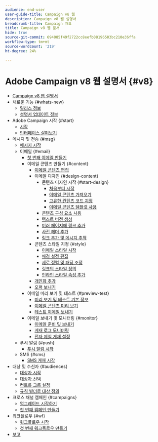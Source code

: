 ```yaml
---
audience: end-user
user-guide-title: Campaign v8 웹
description: Campaign v8 웹 설명서
breadcrumb-title: Campaign 개요
title: Campaign v8 웹 문서
hide: true
source-git-commit: 694085f49f2722cc8eefb08196503bc210e36ffa
workflow-type: tm+mt
source-wordcount: '219'
ht-degree: 24%

---
```



# Adobe Campaign v8 웹 설명서 {#v8}

+ [Campaign v8 웹 설명서](campaign-web-home.md)
+ 새로운 기능 {#whats-new}
   + [릴리스 정보](rn/release-notes.md)
   + [설명서 업데이트 정보](rn/documentation-updates.md)
+ Adobe Campaign 시작 {#start}
   + [시작](get-started/get-started.md)
   + [인터페이스 살펴보기](get-started/user-interface.md)
+ 메시지 및 전송 {#msg}
   + [메시지 시작](email/gs-messages.md)
   + 이메일 {#email}
      + [첫 번째 이메일 만들기](email/create-email.md)
      + 이메일 콘텐츠 만들기 {#content}
         + [이메일 콘텐츠 편집](content/edit-content.md)
         + 이메일 디자인 {#design-content}
            + 콘텐츠 디자인 시작 {#start-design}
               + [처음부터 시작 ](content/create-email-content.md)
               + [이메일 콘텐츠 가져오기](content/existing-content.md)
               + [고유한 컨텐츠 코드 지정](content/code-content.md)
               + [이메일 콘텐츠 템플릿 사용](content/email-templates.md)
            + [콘텐츠 구성 요소 사용](content/content-components.md)
            + [텍스트 버전 생성](content/text-version-email.md)
            + [미러 페이지에 링크 추가](content/mirror-page.md)
            + [사전 헤더 추가](content/preheader.md)
            + [링크 추가 및 메시지 추적](content/message-tracking.md)
         + 콘텐츠 스타일 지정 {#style}
            + [이메일 스타일 시작](content/get-started-email-style.md)
            + [배경 설정 편집](content/backgrounds.md)
            + [세로 정렬 및 패딩 조정](content/alignment-and-padding.md)
            + [링크의 스타일 정의](content/styling-links.md)
            + [인라인 스타일 속성 추가](content/inline-styling.md)
         + [개인화 추가](personalization/personalize.md)
         + [오퍼 보내기](content/offers.md)
      + 이메일 미리 보기 및 테스트 {#preview-test}
         + [미리 보기 및 테스트 기본 정보](preview-test/preview-test.md)
         + [이메일 콘텐츠 미리 보기](preview-test/preview-content.md)
         + [테스트 이메일 보내기](preview-test/proofs.md)
      + 이메일 보내기 및 모니터링 {#monitor}
         + [이메일 준비 및 보내기](monitor/prepare-send.md)
         + [게재 로그 모니터링](monitor/delivery-logs.md)
         + [전자 메일 게재 설정](advanced-settings/delivery-settings.md)
   + 푸시 알림 {#push}
      + [푸시 알림 시작](push/gs-push.md)
   + SMS {#sms}
      + [SMS 게재 시작](sms/gs-sms.md)
+ 대상 및 수신자 {#audiences}
   + [대상자 시작](audience/about-audiences.md)
   + [대상자 선택](audience/add-audience.md)
   + [컨트롤 그룹 설정](audience/control-group.md)
   + [규칙 빌더로 대상 정의](audience/segment-builder.md)
+ 크로스 채널 캠페인 {#campaigns}
   + [업그레이드 시작하기](campaigns/gs-campaigns.md)
   + [첫 번째 캠페인 만들기](campaigns/create-campaigns.md)
+ 워크플로우 {#wf}
   + [워크플로우 시작](workflows/gs-workflows.md)
   + [첫 번째 워크플로우 만들기](workflows/create-workflows.md)
+ [보고](reporting/reports.md)

